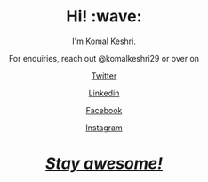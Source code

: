 <h1 align='center'> Hi! :wave:</h1>
<p align='center'>
I'm Komal Keshri.
</p>
<p align='center'>For enquiries, reach out @komalkeshri29 or over on</p>
 <p align='center'><a href="https://twitter.com/komalkeshri29">Twitter</p>
<p align='center'><a href="https://www.linkedin.com/in/komalkeshri29/">Linkedin</p>
<p align='center'><a href="https://www.facebook.com/in/komalkeshri29/">Facebook</p>
 <p align='center'><a href="https://www.instagram.com/in/komalkeshri29/">Instagram</p>


<h1 align='center'><i>Stay awesome!</i></h1>
<!---
komalkeshri29/komalkeshri29 is a ✨ special ✨ repository because its `README.md` (this file) appears on your GitHub profile.
You can click the Preview link to take a look at your changes.
--->
